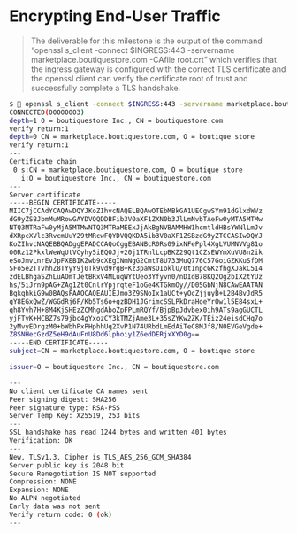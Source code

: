 # Encrypting End-User Traffic

> The deliverable for this milestone is the output of the command “openssl s_client -connect $INGRESS:443 -servername marketplace.boutiquestore.com -CAfile root.crt” which verifies that the ingress gateway is configured with the correct TLS certificate and the openssl client can verify the certificate root of trust and successfully complete a TLS handshake.

```bash
$  openssl s_client -connect $INGRESS:443 -servername marketplace.boutiquestore.com -CAfile root.crt
CONNECTED(00000003)
depth=1 O = boutiquestore Inc., CN = boutiquestore.com
verify return:1
depth=0 CN = marketplace.boutiquestore.com, O = boutique store
verify return:1
---
Certificate chain
 0 s:CN = marketplace.boutiquestore.com, O = boutique store
   i:O = boutiquestore Inc., CN = boutiquestore.com
---
Server certificate
-----BEGIN CERTIFICATE-----
MIIC7jCCAdYCAQAwDQYJKoZIhvcNAQELBQAwOTEbMBkGA1UECgwSYm91dGlxdWVz
dG9yZSBJbmMuMRowGAYDVQQDDBFib3V0aXF1ZXN0b3JlLmNvbTAeFw0yMTA5MTMw
NTQ3MTRaFw0yMjA5MTMwNTQ3MTRaMEExJjAkBgNVBAMMHW1hcmtldHBsYWNlLmJv
dXRpcXVlc3RvcmUuY29tMRcwFQYDVQQKDA5ib3V0aXF1ZSBzdG9yZTCCASIwDQYJ
KoZIhvcNAQEBBQADggEPADCCAQoCggEBANBcR0Rs09ixNFePpl4XgLVUMNVVg81o
O0Rz12PkxlWeWqUtVCyhy5iEQOJj+20j1TRnlLcpBKZ29Qt1CZsEWYmXuVU8n2ik
eSoJmvLnrEvJpFXEBIKZwb9cXEgINmNgG2CmtT8U733MuQ776C57GoiGZKKuSfDM
SFo5e2TTvhhZ8TYyY9j0Tk9vd9rgB+Kz3paWsOIoklU/0t1npcGKzfhgXJakC514
zdELBhgaSZhLuAOmTJetBRxV4MLuqWYtUeo3Yfyvn0/nDIdB78KQ2Og2bIX2tYUz
hs/5iJrn9pAG+ZAg1Zt0CnlrYpjrqteF1oGe4KTGkmOy//D05GbNjN8CAwEAATAN
BgkqhkiG9w0BAQsFAAOCAQEAUIEJmo3Z9SNoIx1aUCt+yOcZjjuyB+L2B4BvJdR5
gY8EGxQwZ/WGGdRj6F/Kb5Ts6o+gzBDH1JGrimcSSLPkDraHoeYrOw1l5E84sxL+
qh8Yvh7H+8M4KjSHEzZCMhgdAboZpFPLmRQYf/BjpBpJdvbex0ih9ATs9agGUCTL
yjFTvK+HCBZ7s79jbc4gYxozCY3kTMZjAme3L+35sZYKw2ZK/TEiz24eisdCHq7o
2yMvyEDrgzM0+bWbhPxPHphhUq2XvP1N74URbdLmEdAiTeC8MJf8/N0EVGeVgde+
Z8SNHecGzdZ5eH9dAuFnU8Dd6lphoiy1Z6edDERjxXYD0g==
-----END CERTIFICATE-----
subject=CN = marketplace.boutiquestore.com, O = boutique store

issuer=O = boutiquestore Inc., CN = boutiquestore.com

---
No client certificate CA names sent
Peer signing digest: SHA256
Peer signature type: RSA-PSS
Server Temp Key: X25519, 253 bits
---
SSL handshake has read 1244 bytes and written 401 bytes
Verification: OK
---
New, TLSv1.3, Cipher is TLS_AES_256_GCM_SHA384
Server public key is 2048 bit
Secure Renegotiation IS NOT supported
Compression: NONE
Expansion: NONE
No ALPN negotiated
Early data was not sent
Verify return code: 0 (ok)
---
```
